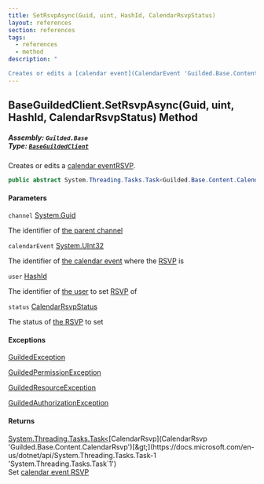 ```yaml
---
title: SetRsvpAsync(Guid, uint, HashId, CalendarRsvpStatus)
layout: references
section: references
tags:
  - references
  - method
description: "

Creates or edits a [calendar event](CalendarEvent 'Guilded.Base.Content.CalendarEvent')[RSVP](CalendarRsvp 'Guilded.Base.Content.CalendarRsvp')."
---
```


## BaseGuildedClient.SetRsvpAsync(Guid, uint, HashId, CalendarRsvpStatus) Method
##### **Assembly:** `Guilded.Base`<br/>**Type:** [`BaseGuildedClient`](BaseGuildedClient 'Guilded.Base.BaseGuildedClient')

Creates or edits a [calendar event](CalendarEvent 'Guilded.Base.Content.CalendarEvent')[RSVP](CalendarRsvp 'Guilded.Base.Content.CalendarRsvp').

```csharp
public abstract System.Threading.Tasks.Task<Guilded.Base.Content.CalendarRsvp> SetRsvpAsync(Guid channel, uint calendarEvent, Guilded.Base.HashId user, Guilded.Base.Content.CalendarRsvpStatus status);
```
#### Parameters

<a name='Guilded.Base.BaseGuildedClient.SetRsvpAsync(Guid,uint,Guilded.Base.HashId,Guilded.Base.Content.CalendarRsvpStatus).channel'></a>

`channel` [System.Guid](https://docs.microsoft.com/en-us/dotnet/api/System.Guid 'System.Guid')

The identifier of [the parent channel](ServerChannel 'Guilded.Base.Servers.ServerChannel')

<a name='Guilded.Base.BaseGuildedClient.SetRsvpAsync(Guid,uint,Guilded.Base.HashId,Guilded.Base.Content.CalendarRsvpStatus).calendarEvent'></a>

`calendarEvent` [System.UInt32](https://docs.microsoft.com/en-us/dotnet/api/System.UInt32 'System.UInt32')

The identifier of [the calendar event](CalendarEvent 'Guilded.Base.Content.CalendarEvent') where the [RSVP](CalendarRsvp 'Guilded.Base.Content.CalendarRsvp') is

<a name='Guilded.Base.BaseGuildedClient.SetRsvpAsync(Guid,uint,Guilded.Base.HashId,Guilded.Base.Content.CalendarRsvpStatus).user'></a>

`user` [HashId](HashId 'Guilded.Base.HashId')

The identifier of [the user](User 'Guilded.Base.Users.User') to set [RSVP](CalendarRsvp 'Guilded.Base.Content.CalendarRsvp') of

<a name='Guilded.Base.BaseGuildedClient.SetRsvpAsync(Guid,uint,Guilded.Base.HashId,Guilded.Base.Content.CalendarRsvpStatus).status'></a>

`status` [CalendarRsvpStatus](CalendarRsvpStatus 'Guilded.Base.Content.CalendarRsvpStatus')

The status of [the RSVP](CalendarEvent 'Guilded.Base.Content.CalendarEvent') to set

#### Exceptions

[GuildedException](GuildedException 'Guilded.Base.GuildedException')

[GuildedPermissionException](GuildedPermissionException 'Guilded.Base.GuildedPermissionException')

[GuildedResourceException](GuildedResourceException 'Guilded.Base.GuildedResourceException')

[GuildedAuthorizationException](GuildedAuthorizationException 'Guilded.Base.GuildedAuthorizationException')

#### Returns
[System.Threading.Tasks.Task&lt;](https://docs.microsoft.com/en-us/dotnet/api/System.Threading.Tasks.Task-1 'System.Threading.Tasks.Task`1')[CalendarRsvp](CalendarRsvp 'Guilded.Base.Content.CalendarRsvp')[&gt;](https://docs.microsoft.com/en-us/dotnet/api/System.Threading.Tasks.Task-1 'System.Threading.Tasks.Task`1')  
Set [calendar event RSVP](CalendarRsvp 'Guilded.Base.Content.CalendarRsvp')